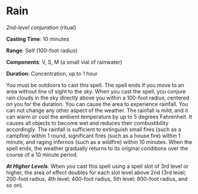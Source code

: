# Rain
*2nd-level conjuration* (ritual)

**Casting Time**: 10 minutes

**Range**: Self (100-foot radius)

**Components**: V, S, M (a small vial of rainwater)

**Duration**: Concentration, up to 1 hour

You must be outdoors to cast this spell. The spell ends if you move to an area without line of sight to the sky. When you cast the spell, you conjure rain clouds in the sky directly above you within a 100-foot radius, centered on you for the duration. You can cause the area to experience rainfall. You can not change any other aspect of the weather. The rainfall is mild, and it can warm or cool the ambient temperature by up to 5 degrees Fahrenheit. It causes all objects to become wet and reduces their combustibility accordingly. The rainfall is sufficient to extinguish small fires (such as a campfire) within 1 round, significant fires (such as a house fire) within 1 minute, and raging infernos (such as a wildfire) within 10 minutes. When the spell ends, the weather gradually returns to its original conditions over the course of a 10 minute period.

***At Higher Levels***. When you cast this spell using a spell slot of 3rd level or higher, the area of effect doubles for each slot level above 2nd (3rd level; 200-foot radius, 4th level; 400-foot radius, 5th level; 800-foot radius, and so on).
